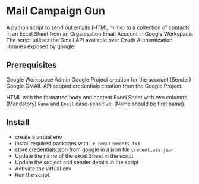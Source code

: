 # Mail Campaign Gun

A python script to send out emails (HTML mime) to a collection of contacts in an Excel Sheet from an Organisation Email Account in Google Workspace.
The script utilises the Gmail API available over Oauth Authentication libraries exposed by google.

## Prerequisites

Google Workspace Admin
Google Project creation for the account (Sender)
Google GMAIL API scoped credentials creation from the Google Project.

HTML with the formatted body and content 
Excel Sheet with two columns (Mandatory) `Name` and `Email` case-sensitive. (Name should be first name)


## Install

- create a virtual env
- install required packages with `-r requirements.txt`
- store credentials.json from google in a json file `credentials.json`
- Update the name of the excel Sheet in the script
- Update the subject and sender details in the script
- Activate the virtual env
- Run the script.


